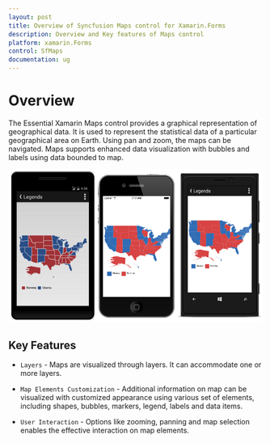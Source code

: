 ```yaml
---
layout: post
title: Overview of Syncfusion Maps control for Xamarin.Forms 
description: Overview and Key features of Maps control
platform: xamarin.Forms
control: SfMaps
documentation: ug
---
```


# Overview

The Essential Xamarin Maps control provides a graphical representation of geographical data. It is used to represent the statistical data of a particular geographical area on Earth. Using pan and zoom, the maps can be navigated. Maps supports enhanced data visualization with bubbles and labels using data bounded to map.

![](Images/Legends.png)

## Key Features

* `Layers` - Maps are visualized through layers. It can accommodate one or more layers.
 
* `Map Elements Customization` - Additional information on map can be visualized with customized appearance using various set of elements, including shapes, bubbles, markers, legend, labels and data items.
 
* `User Interaction` - Options like zooming, panning and map selection enables the effective interaction on map elements.


